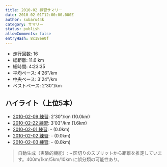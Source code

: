 ```yaml
---
title: 2010-02 練習サマリー
date: 2010-02-01T12:00:00.000Z
author: subaru44k
category: サマリー
status: publish
allowComments: false
entryHash: 8c18ee0f
---
```

- 走行回数: 16
- 総距離: 11.6 km
- 総時間: 4:23:35
- 平均ペース: 4'26"/km
- 中央ペース: 3'24"/km
- ベストペース: 2'30"/km

## ハイライト（上位5本）
- [2010-02-09 練習](/2010-02-09-29bb96a0877aa3dbc7aefb9ab81e9fa2/): 2'30"/km (10.0km)
- [2010-02-22 練習](/2010-02-22-6e0ceb0a4ed77762440caddbceaa3182/): 3'03"/km (1.6km)
- [2010-02-01 練習](/2010-02-01-5ac47b1729cf83443ff18f69bba1cffd/): - (0.0km)
- [2010-02-02 練習](/2010-02-02-f51c46273a581a8e4379629ddf82a160/): - (0.0km)
- [2010-02-03 練習](/2010-02-03-294afc01360a830c8fa1208170c7a968/): - (0.0km)

> 自動生成（実験的機能）: `→` 区切りのスプリットから距離を推定しています。400m/1km/5km/10km に誤分類の可能性あり。
